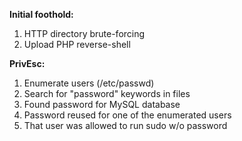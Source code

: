 **Initial foothold:**
1) HTTP directory brute-forcing
2) Upload PHP reverse-shell

**PrivEsc:**
1) Enumerate users (/etc/passwd)
2) Search for "password" keywords in files
3) Found password for MySQL database
4) Password reused for one of the enumerated users
5) That user was allowed to run sudo w/o password